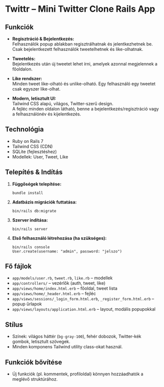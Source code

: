 # Twittr – Mini Twitter Clone Rails App

## Funkciók

- **Regisztráció & Bejelentkezés:**  
  Felhasználók popup ablakban regisztrálhatnak és jelentkezhetnek be.  
  Csak bejelentkezett felhasználók tweetelhetnek és like-olhatnak.

- **Tweetelés:**  
  Bejelentkezés után új tweetet lehet írni, amelyek azonnal megjelennek a főoldalon.

- **Like rendszer:**  
  Minden tweet like-olható és unlike-olható. Egy felhasználó egy tweetet csak egyszer like-olhat.

- **Modern, letisztult UI:**  
  Tailwind CSS alapú, világos, Twitter-szerű design.  
  A fejléc minden oldalon látható, benne a bejelentkezés/regisztráció vagy a felhasználónév és kijelentkezés.

## Technológia

- Ruby on Rails 7
- Tailwind CSS (CDN)
- SQLite (fejlesztéshez)
- Modellek: User, Tweet, Like

## Telepítés & Indítás

1. **Függőségek telepítése:**

   ```
   bundle install
   ```

2. **Adatbázis migrációk futtatása:**

   ```
   bin/rails db:migrate
   ```

3. **Szerver indítása:**

   ```
   bin/rails server
   ```

4. **Első felhasználó létrehozása (ha szükséges):**
   ```
   bin/rails console
   User.create(username: "admin", password: "jelszo")
   ```

## Fő fájlok

- `app/models/user.rb`, `tweet.rb`, `like.rb` – modellek
- `app/controllers/` – vezérlők (auth, tweet, like)
- `app/views/home/index.html.erb` – főoldal, tweet lista
- `app/views/home/_header.html.erb` – fejléc
- `app/views/sessions/_login_form.html.erb`, `_register_form.html.erb` – popup űrlapok
- `app/views/layouts/application.html.erb` – layout, modális popupokkal

## Stílus

- Színek: világos háttér (`bg-gray-100`), fehér dobozok, Twitter-kék gombok, letisztult szövegek.
- Minden komponens Tailwind utility class-okat használ.

## Funkciók bővítése

- Új funkciók (pl. kommentek, profiloldal) könnyen hozzáadhatók a meglévő struktúrához.
